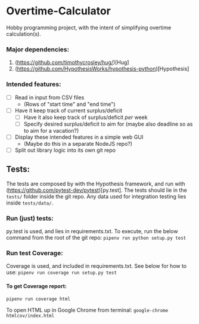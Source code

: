 # Overtime-Calculator
Hobby programming project, with the intent of simplifying overtime calculation(s).

### Major dependencies:
1. (https://github.com/timothycrosley/hug/)[Hug]
2. (https://github.com/HypothesisWorks/hypothesis-python)[Hypothesis]

### Intended features:
- [ ] Read in input from CSV files
  * (Rows of "start time" and "end time")
- [ ] Have it keep track of current surplus/deficit
  * [ ] Have it also keep track of surplus/deficit _per_ week
  * [ ] Specify desired surplus/deficit to aim for (maybe also deadline so as to aim for a vacation?)
- [ ] Display these intended features in a simple web GUI
  * (Maybe do this in a separate NodeJS repo?)
- [ ] Split out library logic into its own git repo

## Tests:
The tests are composed by with the Hypothesis framework, and run with (https://github.com/pytest-dev/pytest)[py.test].
The tests should lie in the `tests/` folder inside the git repo.
Any data used for integration testing lies inside `tests/data/`.

### Run (just) tests:
py.test is used, and lies in requirements.txt.
To execute, run the below command from the root of the git repo:
`pipenv run python setup.py test`

### Run test Coverage:
Coverage is used, and included in requirements.txt.
See below for how to use:
`pipenv run coverage run setup.py test`

#### To get Coverage report:
`pipenv run coverage html`

To open HTML up in Google Chrome from terminal:
`google-chrome htmlcov/index.html`
